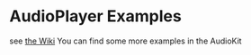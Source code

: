 # AudioPlayer Examples

see [the Wiki](https://github.com/pschatzmann/arduino-audio-tools/wiki/The-Audio-Player-Class)
You can find some more examples in the AudioKit